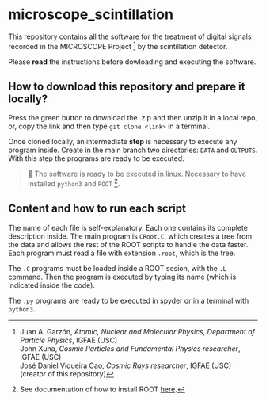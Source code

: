 # microscope_scintillation
This repository contains all the software for the treatment of digital signals recorded in the MICROSCOPE Project [^footnote1] by the scintillation detector.

[^footnote1]:  Juan A. Garzón, _Atomic, Nuclear and Molecular Physics, Department of Particle Physics_, IGFAE (USC)<br/>
               John Xuna, _Cosmic Particles and Fundamental Physics researcher_, IGFAE (USC)<br/>
               José Daniel Viqueira Cao, _Cosmic Rays researcher_, IGFAE (USC) (creator of this repository)

Please **read** the instructions before dowloading and executing the software.

## How to download this repository and prepare it locally?
Press the green button to download the .zip and then unzip it in a local repo, or, copy the link and then type `git clone <link>` in a terminal.

Once cloned locally, an intermediate **step** is necessary to execute any program inside. Create in the main branch two directories: `DATA` and `OUTPUTS`.
With this step the programs are ready to be executed.

> 🚨 The software is ready to be executed in linux. Necessary to have installed `python3` and `ROOT` [^footnote2].
[^footnote2]: See documentation of how to install ROOT [here](https://root.cern/install/).

## Content and how to run each script
The name of each file is self-explanatory. Each one contains its complete description inside.
The main program is `CRoot.C`, which creates a tree from the data and allows the rest of the ROOT scripts to handle the data faster. Each program must read a file with extension `.root`, which is the tree.

The `.C` programs must be loaded inside a ROOT sesion, with the `.L` command. Then the program is executed by typing its name (which is indicated inside the code).

The `.py` programs are ready to be executed in spyder or in a terminal with `python3`.
